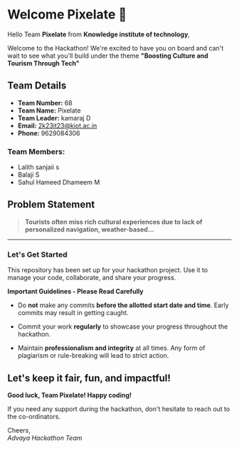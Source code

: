 # Welcome Pixelate 👋

Hello Team **Pixelate** from **Knowledge institute of technology**,

Welcome to the Hackathon! We're excited to have you on board and can't wait to see what you'll build under the theme **"Boosting Culture and Tourism Through Tech"** 

## Team Details

- **Team Number:** 68  
- **Team Name:** Pixelate
- **Team Leader:** kamaraj D  
- **Email:** 2k23it23@kiot.ac.in  
- **Phone:** 9629084306  

### Team Members:
- Lalith sanjaii s 
- Balaji S 
- Sahul Hameed Dhameem M 

## Problem Statement

> **Tourists often miss rich cultural experiences due to lack of personalized navigation, weather-based...**

---

### Let's Get Started 

This repository has been set up for your hackathon project. Use it to manage your code, collaborate, and share your progress.

**Important Guidelines - Please Read Carefully**

- Do **not** make any commits **before the allotted start date and time**. Early commits may result in getting caught.
- Commit your work **regularly** to showcase your progress throughout the hackathon.

- Maintain **professionalism and integrity** at all times. Any form of plagiarism or rule-breaking will lead to strict action.

Let's keep it fair, fun, and impactful! 
---

**Good luck, Team Pixelate! Happy coding!**

If you need any support during the hackathon, don't hesitate to reach out to the co-ordinators.

Cheers,  
_Advaya Hackathon Team_